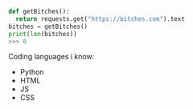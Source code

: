 ```python
def getBitches():
  return requests.get("https://bitches.com").text
bitches = getBitches()
print(len(bitches))
>>> 0
``` 
Coding languages i know:<br/>
- Python
- HTML
- JS
- CSS
